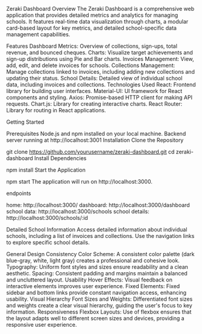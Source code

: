 Zeraki Dashboard
Overview
The Zeraki Dashboard is a comprehensive web application that provides detailed metrics and analytics for managing schools. It features real-time data visualization through charts, a modular card-based layout for key metrics, and detailed school-specific data management capabilities.

Features
Dashboard Metrics: Overview of collections, sign-ups, total revenue, and bounced cheques.
Charts: Visualize target achievements and sign-up distributions using Pie and Bar charts.
Invoices Management: View, add, edit, and delete invoices for schools.
Collections Management: Manage collections linked to invoices, including adding new collections and updating their status.
School Details: Detailed view of individual school data, including invoices and collections.
Technologies Used
React: Frontend library for building user interfaces.
Material-UI: UI framework for React components and styling.
Axios: Promise-based HTTP client for making API requests.
Chart.js: Library for creating interactive charts.
React Router: Library for routing in React applications.

Getting Started

Prerequisites
Node.js and npm installed on your local machine.
Backend server running at http://localhost:3001
Installation
Clone the Repository

git clone https://github.com/yourusername/zeraki-dashboard.git
cd zeraki-dashboard
Install Dependencies


npm install
Start the Application

npm start
The application will run on http://localhost:3000.

endpoints

home: http://localhost:3000/
dashboard: http://localhost:3000/dashboard
school data: http://localhost:3000/schools
school details: http://localhost:3000/schools/:id

Detailed School Information
Access detailed information about individual schools, including a list of invoices and collections. Use the navigation links to explore specific school details.


General Design
Consistency
Color Scheme: A consistent color palette (dark blue-gray, white, light gray) creates a professional and cohesive look.
Typography: Uniform font styles and sizes ensure readability and a clean aesthetic.
Spacing: Consistent padding and margins maintain a balanced and uncluttered layout.
Usability
Hover Effects: Visual feedback on interactive elements improves user experience.
Fixed Elements: Fixed sidebar and bottom links provide constant navigation access, enhancing usability.
Visual Hierarchy
Font Sizes and Weights: Differentiated font sizes and weights create a clear visual hierarchy, guiding the user's focus to key information.
Responsiveness
Flexbox Layouts: Use of flexbox ensures that the layout adapts well to different screen sizes and devices, providing a responsive user experience.
